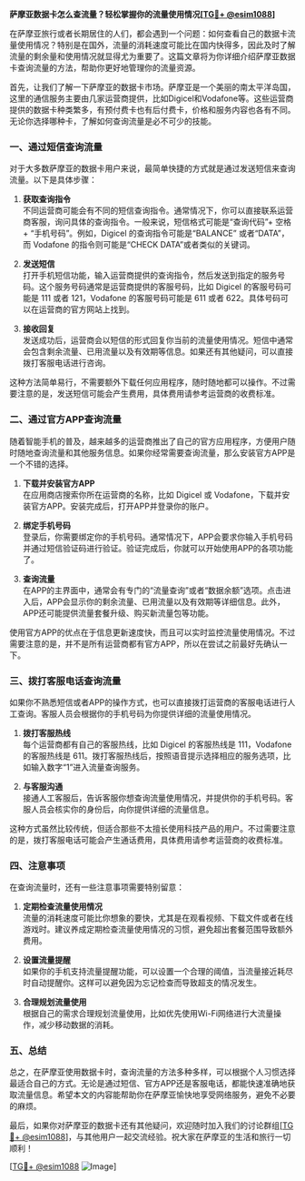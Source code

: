 **萨摩亚数据卡怎么查流量？轻松掌握你的流量使用情况[[TG💪+ @esim1088](https://t.me/s/esim1088)]**

在萨摩亚旅行或者长期居住的人们，都会遇到一个问题：如何查看自己的数据卡流量使用情况？特别是在国外，流量的消耗速度可能比在国内快得多，因此及时了解流量的剩余量和使用情况就显得尤为重要了。这篇文章将为你详细介绍萨摩亚数据卡查询流量的方法，帮助你更好地管理你的流量资源。

首先，让我们了解一下萨摩亚的数据卡市场。萨摩亚是一个美丽的南太平洋岛国，这里的通信服务主要由几家运营商提供，比如Digicel和Vodafone等。这些运营商提供的数据卡种类繁多，有预付费卡也有后付费卡，价格和服务内容也各有不同。无论你选择哪种卡，了解如何查询流量是必不可少的技能。

### **一、通过短信查询流量**

对于大多数萨摩亚的数据卡用户来说，最简单快捷的方式就是通过发送短信来查询流量。以下是具体步骤：

1. **获取查询指令**  
   不同运营商可能会有不同的短信查询指令。通常情况下，你可以直接联系运营商客服，询问具体的查询指令。一般来说，短信格式可能是“查询代码”+ 空格 + “手机号码”。例如，Digicel 的查询指令可能是“BALANCE” 或者“DATA”，而 Vodafone 的指令则可能是“CHECK DATA”或者类似的关键词。

2. **发送短信**  
   打开手机短信功能，输入运营商提供的查询指令，然后发送到指定的服务号码。这个服务号码通常是运营商提供的客服号码，比如 Digicel 的客服号码可能是 111 或者 121，Vodafone 的客服号码可能是 611 或者 622。具体号码可以在运营商的官方网站上找到。

3. **接收回复**  
   发送成功后，运营商会以短信的形式回复你当前的流量使用情况。短信中通常会包含剩余流量、已用流量以及有效期等信息。如果还有其他疑问，可以直接拨打客服电话进行咨询。

这种方法简单易行，不需要额外下载任何应用程序，随时随地都可以操作。不过需要注意的是，发送短信可能会产生费用，具体费用请参考运营商的收费标准。

### **二、通过官方APP查询流量**

随着智能手机的普及，越来越多的运营商推出了自己的官方应用程序，方便用户随时随地查询流量和其他服务信息。如果你经常需要查询流量，那么安装官方APP是一个不错的选择。

1. **下载并安装官方APP**  
   在应用商店搜索你所在运营商的名称，比如 Digicel 或 Vodafone，下载并安装官方APP。安装完成后，打开APP并登录你的账户。

2. **绑定手机号码**  
   登录后，你需要绑定你的手机号码。通常情况下，APP会要求你输入手机号码并通过短信验证码进行验证。验证完成后，你就可以开始使用APP的各项功能了。

3. **查询流量**  
   在APP的主界面中，通常会有专门的“流量查询”或者“数据余额”选项。点击进入后，APP会显示你的剩余流量、已用流量以及有效期等详细信息。此外，APP还可能提供流量套餐升级、购买新流量包等功能。

使用官方APP的优点在于信息更新速度快，而且可以实时监控流量使用情况。不过需要注意的是，并不是所有运营商都有官方APP，所以在尝试之前最好先确认一下。

### **三、拨打客服电话查询流量**

如果你不熟悉短信或者APP的操作方式，也可以直接拨打运营商的客服电话进行人工查询。客服人员会根据你的手机号码为你提供详细的流量使用情况。

1. **拨打客服热线**  
   每个运营商都有自己的客服热线，比如 Digicel 的客服热线是 111，Vodafone 的客服热线是 611。拨打客服热线后，按照语音提示选择相应的服务选项，比如输入数字“1”进入流量查询服务。

2. **与客服沟通**  
   接通人工客服后，告诉客服你想查询流量使用情况，并提供你的手机号码。客服人员会核实你的身份后，向你提供详细的流量信息。

这种方式虽然比较传统，但适合那些不太擅长使用科技产品的用户。不过需要注意的是，拨打客服电话可能会产生通话费用，具体费用请参考运营商的收费标准。

### **四、注意事项**

在查询流量时，还有一些注意事项需要特别留意：

1. **定期检查流量使用情况**  
   流量的消耗速度可能比你想象的要快，尤其是在观看视频、下载文件或者在线游戏时。建议养成定期检查流量使用情况的习惯，避免超出套餐范围导致额外费用。

2. **设置流量提醒**  
   如果你的手机支持流量提醒功能，可以设置一个合理的阈值，当流量接近耗尽时自动提醒你。这样可以避免因为忘记检查而导致超支的情况发生。

3. **合理规划流量使用**  
   根据自己的需求合理规划流量使用，比如优先使用Wi-Fi网络进行大流量操作，减少移动数据的消耗。

### **五、总结**

总之，在萨摩亚使用数据卡时，查询流量的方法多种多样，可以根据个人习惯选择最适合自己的方式。无论是通过短信、官方APP还是客服电话，都能快速准确地获取流量信息。希望本文的内容能帮助你在萨摩亚愉快地享受网络服务，避免不必要的麻烦。

最后，如果你对萨摩亚的数据卡还有其他疑问，欢迎随时加入我们的讨论群组[[TG💪+ @esim1088](https://t.me/s/esim1088)]，与其他用户一起交流经验。祝大家在萨摩亚的生活和旅行一切顺利！

[[TG💪+ @esim1088](https://t.me/s/esim1088) ![Image](https://i.postimg.cc/4NQfJmqS/Snipaste-2025-05-13-00-14-12.png)]